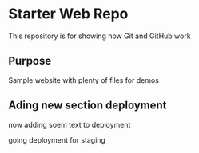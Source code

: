 # Starter Web Repo

This repository is for showing how Git and GitHub work

## Purpose

Sample website with plenty of files for demos

## Ading new section deployment
now adding soem text to deployment


going deployment for staging
